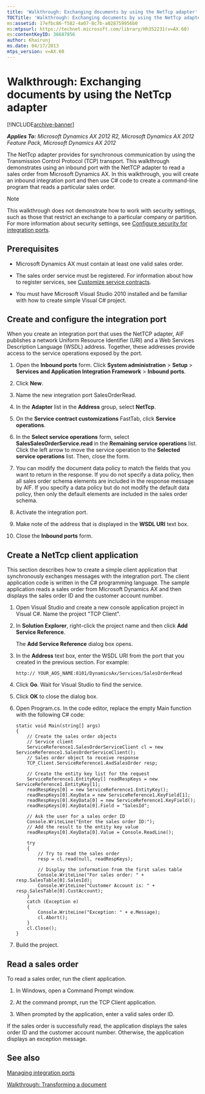```yaml
---
title: 'Walkthrough: Exchanging documents by using the NetTcp adapter'
TOCTitle: 'Walkthrough: Exchanging documents by using the NetTcp adapter'
ms:assetid: 17efbc86-f582-4a07-8c7b-a028759956b0
ms:mtpsurl: https://technet.microsoft.com/library/Hh352231(v=AX.60)
ms:contentKeyID: 36687856
author: Khairunj
ms.date: 04/17/2013
mtps_version: v=AX.60
---
```


# Walkthrough: Exchanging documents by using the NetTcp adapter 


[!INCLUDE[archive-banner](includes/archive-banner.md)]


_**Applies To:** Microsoft Dynamics AX 2012 R2, Microsoft Dynamics AX 2012 Feature Pack, Microsoft Dynamics AX 2012_

The NetTcp adapter provides for synchronous communication by using the Transmission Control Protocol (TCP) transport. This walkthrough demonstrates using an inbound port with the NetTCP adapter to read a sales order from Microsoft Dynamics AX. In this walkthrough, you will create an inbound integration port and then use C\# code to create a command-line program that reads a particular sales order.


> [!NOTE]
> <P>This walkthrough does not demonstrate how to work with security settings, such as those that restrict an exchange to a particular company or partition. For more information about security settings, see <A href="configure-security-for-integration-ports.md">Configure security for integration ports</A>.</P>



## Prerequisites

  - Microsoft Dynamics AX must contain at least one valid sales order.

  - The sales order service must be registered. For information about how to register services, see [Customize service contracts](customize-service-contracts.md).

  - You must have Microsoft Visual Studio 2010 installed and be familiar with how to create simple Visual C\# project.

## Create and configure the integration port

When you create an integration port that uses the NetTCP adapter, AIF publishes a network Uniform Resource Identifier (URI) and a Web Services Description Language (WSDL) address. Together, these addresses provide access to the service operations exposed by the port.

1.  Open the **Inbound ports** form. Click **System administration** \> **Setup** \> **Services and Application Integration Framework** \> **Inbound ports**.

2.  Click **New**.

3.  Name the new integration port SalesOrderRead.

4.  In the **Adapter** list in the **Address** group, select **NetTcp**.

5.  On the **Service contract customizations** FastTab, click **Service operations**.

6.  In the **Select service operations** form, select **SalesSalesOrderService.read** in the **Remaining service operations** list. Click the left arrow to move the service operation to the **Selected service operations** list. Then, close the form.

7.  You can modify the document data policy to match the fields that you want to return in the response. If you do not specify a data policy, then all sales order schema elements are included in the response message by AIF. If you specify a data policy but do not modify the default data policy, then only the default elements are included in the sales order schema.

8.  Activate the integration port.

9.  Make note of the address that is displayed in the **WSDL URI** text box.

10. Close the **Inbound ports** form.

## Create a NetTcp client application

This section describes how to create a simple client application that synchronously exchanges messages with the integration port. The client application code is written in the C\# programming language. The sample application reads a sales order from Microsoft Dynamics AX and then displays the sales order ID and the customer account number.

1.  Open Visual Studio and create a new console application project in Visual C\#. Name the project "TCP Client".

2.  In **Solution Explorer**, right-click the project name and then click **Add Service Reference**.
    
    The **Add Service Reference** dialog box opens.

3.  In the **Address** text box, enter the WSDL URI from the port that you created in the previous section. For example:
    
        http:// YOUR_AOS_NAME:8101/DynamicsAx/Services/SalesOrderRead

4.  Click **Go**. Wait for Visual Studio to find the service.

5.  Click **OK** to close the dialog box.

6.  Open Program.cs. In the code editor, replace the empty Main function with the following C\# code:
    
        static void Main(string[] args)
        {
            // Create the sales order objects
            // Service client
            ServiceReference1.SalesOrderServiceClient cl = new ServiceReference1.SalesOrderServiceClient();
            // Sales order object to receive response
            TCP_Client.ServiceReference1.AxdSalesOrder resp;
        
            // Create the entity key list for the request
            ServiceReference1.EntityKey[] readRespKeys = new ServiceReference1.EntityKey[1];
            readRespKeys[0] = new ServiceReference1.EntityKey();
            readRespKeys[0].KeyData = new ServiceReference1.KeyField[1];
            readRespKeys[0].KeyData[0] = new ServiceReference1.KeyField();
            readRespKeys[0].KeyData[0].Field = "SalesId";
        
            // Ask the user for a sales order ID
            Console.WriteLine("Enter the sales order ID:");
            // Add the result to the entity key value
            readRespKeys[0].KeyData[0].Value = Console.ReadLine();
        
            try
            {
                // Try to read the sales order
                resp = cl.read(null, readRespKeys);
        
                // Display the information from the first sales table
                Console.WriteLine("For sales order: " + resp.SalesTable[0].SalesId);
                Console.WriteLine("Customer Account is: " + resp.SalesTable[0].CustAccount);
            }
            catch (Exception e)
            {
                Console.WriteLine("Exception: " + e.Message);
                cl.Abort();
            }            
            cl.Close();
        }

7.  Build the project.

## Read a sales order

To read a sales order, run the client application.

1.  In Windows, open a Command Prompt window.

2.  At the command prompt, run the TCP Client application.

3.  When prompted by the application, enter a valid sales order ID.

If the sales order is successfully read, the application displays the sales order ID and the customer account number. Otherwise, the application displays an exception message.

## See also

[Managing integration ports](managing-integration-ports.md)

[Walkthrough: Transforming a document](walkthrough-transforming-a-document.md)

